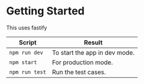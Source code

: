 # Getting Started
This uses fastify

| Script    | Result |
|-----------|--------|
|`npm run dev` | To start the app in dev mode.|
|`npm start` | For production mode.|
|`npm run test` | Run the test cases.|